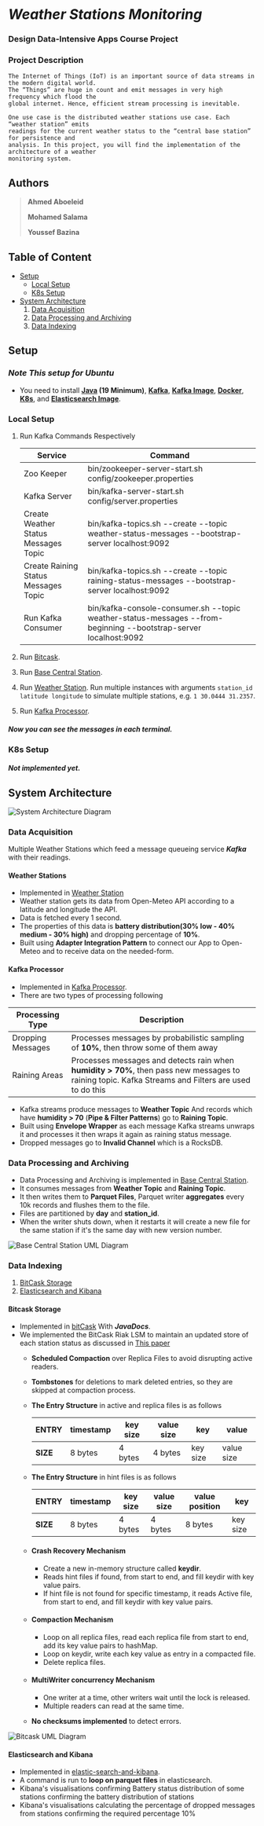 # ***Weather Stations Monitoring***

### Design Data-Intensive Apps Course Project
### Project Description
    The Internet of Things (IoT) is an important source of data streams in the modern digital world.
    The “Things” are huge in count and emit messages in very high frequency which flood the
    global internet. Hence, efficient stream processing is inevitable.

    One use case is the distributed weather stations use case. Each “weather station” emits
    readings for the current weather status to the “central base station” for persistence and
    analysis. In this project, you will find the implementation of the architecture of a weather
    monitoring system.

## Authors

> **Ahmed Aboeleid**
>
> **Mohamed Salama**
>
> **Youssef Bazina**

## Table of Content
- [Setup](#Setup)
    - [Local Setup](#Local-Setup)
    - [K8s Setup](#K8s-Setup)
- [System Architecture](#System-Architecture)
    1) [Data Acquisition](#Data-Acquisition)
    2) [Data Processing and Archiving](#Data-Processing-and-Archiving)
    3) [Data Indexing](#Data-Indexing)

## Setup

### ***Note This setup for Ubuntu***
- You need to install **[Java](https://www.oracle.com/eg/java/technologies/downloads/) (19 Minimum)**, **[Kafka](https://kafka.apache.org/downloads)**, **[Kafka Image](https://hub.docker.com/r/bitnami/kafka/)**, **[Docker](https://docs.docker.com/engine/install/)**, **[K8s](https://kubernetes.io/docs/setup/)**, and **[Elasticsearch Image](https://hub.docker.com/r/nshou/elasticsearch-kibana)**.

### Local Setup

1) Run Kafka Commands Respectively

   | Service                              | Command                                                                                                          |
   |--------------------------------------|------------------------------------------------------------------------------------------------------------------| 
   | Zoo Keeper                           | bin/zookeeper-server-start.sh config/zookeeper.properties                                                        |
   | Kafka Server                         | bin/kafka-server-start.sh config/server.properties                                                               |
   | Create Weather Status Messages Topic | bin/kafka-topics.sh --create --topic weather-status-messages --bootstrap-server localhost:9092                   |
   | Create Raining Status Messages Topic | bin/kafka-topics.sh --create --topic raining-status-messages --bootstrap-server localhost:9092                   |
   | Run Kafka Consumer                   | bin/kafka-console-consumer.sh --topic weather-status-messages --from-beginning --bootstrap-server localhost:9092 |

2) Run [Bitcask](./Base-Central-Station/src/main/java/bitCask).
3) Run [Base Central Station](./Base-Central-Station/src/main/java/baseCentralStation).
4) Run [Weather Station](./Data%20Acquisition/weatherStation). Run multiple instances with arguments `station_id latitude longitude` to simulate multiple stations, e.g. `1 30.0444 31.2357`.
5) Run [Kafka Processor](./Data%20Acquisition/kafkaProcessor).

#### ***Now you can see the messages in each terminal.***

### K8s Setup

#### ***Not implemented yet.***

## System Architecture

![System Architecture Diagram](https://github.com/WSM-DDIA/Weather-Stations-Monitoring/blob/12a7226f0aff85037e5854b05f7cdc9c3005801c/assets/sysArc.png)

### Data Acquisition
Multiple Weather Stations which feed a message queueing service ***Kafka*** with their readings.

#### Weather Stations
- Implemented in [Weather Station](./Data%20Acquisition/weatherStation)
- Weather station gets its data from Open-Meteo API according to a latitude and longitude the API.
- Data is fetched every 1 second.
- The properties of this data is **battery distribution(30% low - 40% medium - 30% high)** and dropping percentage of **10%**.
- Built using **Adapter Integration Pattern** to connect our App to Open-Meteo and to receive data on the needed-form.

#### Kafka Processor
- Implemented in [Kafka Processor](./Data%20Acquisition/kafkaProcessor).
- There are two types of processing following

| Processing Type   | Description                                                                                                                                         |
|-------------------|-----------------------------------------------------------------------------------------------------------------------------------------------------|
| Dropping Messages | Processes messages by probabilistic sampling of **10%**, then throw some of them away                                                               |
| Raining Areas     | Processes messages and detects rain when **humidity > 70%**, then pass new messages to raining topic. Kafka Streams and Filters are used to do this |

- Kafka streams produce messages to **Weather Topic** And records which have **humidity > 70** (**Pipe & Filter Patterns**) go to **Raining Topic**.
- Built using **Envelope Wrapper** as each message Kafka streams unwraps it and processes it then wraps it again as raining status message.
- Dropped messages go to **Invalid Channel** which is a RocksDB.


### Data Processing and Archiving

- Data Processing and Archiving is implemented in [Base Central Station](./Base-Central-Station/src/main/java/baseCentralStation).
- It consumes messages from **Weather Topic** and **Raining Topic**.
- It then writes them to **Parquet Files**, Parquet writer **aggregates** every 10k records and flushes them to the file.
- Files are partitioned by **day** and **station_id**.
- When the writer shuts down, when it restarts it will create a new file for the same station if it's the same day with new version number.

![Base Central Station UML Diagram](https://github.com/WSM-DDIA/Weather-Stations-Monitoring/blob/12a7226f0aff85037e5854b05f7cdc9c3005801c/assets/BaseCentralStationUML.png)

### Data Indexing

1. [BitCask Storage](#bitcask-storage)
2. [Elasticsearch and Kibana](#elasticsearch-and-kibana)

#### Bitcask Storage
- Implemented in [bitCask](./Base-Central-Station/src/main/java/bitCask) With ***JavaDocs***.
- We implemented the BitCask Riak LSM to maintain an updated store of each station status as discussed in [This paper](https://drive.google.com/file/d/1lmbsRqa-Z8mJDCD2KAqIDJeGjMbkuZeo/view?usp=sharing)
    *  **Scheduled Compaction** over Replica Files to avoid disrupting active readers.
    *  **Tombstones** for deletions to mark deleted entries, so they are skipped at compaction process.
    *  **The Entry Structure** in active and replica files is as follows

       | **ENTRY** | timestamp | key size | value size | key      | value      |
       |-----------|-----------|----------|------------|----------|------------|
       | **SIZE**  | 8 bytes   | 4 bytes  | 4 bytes    | key size | value size |
    * **The Entry Structure** in hint files is as follows

       | **ENTRY** | timestamp | key size | value size | value position | key      |
       |-----------|-----------|----------|------------|----------------|----------|
       | **SIZE**  | 8 bytes   | 4 bytes  | 4 bytes    | 8 bytes        | key size |

    * #### Crash Recovery Mechanism
        - Create a new in-memory structure called **keydir**.
        - Reads hint files if found, from start to end, and fill keydir with key value pairs.
        - If hint file is not found for specific timestamp, it reads Active file, from start to end, and fill keydir with key value pairs.
    * #### Compaction Mechanism
        - Loop on all replica files, read each replica file from start to end, add its key value pairs to hashMap.
        - Loop on keydir, write each key value as entry in a compacted file.
        - Delete replica files.
    * #### MultiWriter concurrency Mechanism
        - One writer at a time, other writers wait until the lock is released.
        - Multiple readers can read at the same time.
      
    *  **No checksums implemented** to detect errors.

![Bitcask UML Diagram](https://github.com/WSM-DDIA/Weather-Stations-Monitoring/blob/12a7226f0aff85037e5854b05f7cdc9c3005801c/assets/BitcaskUML.png)

#### Elasticsearch and Kibana
- Implemented in [elastic-search-and-kibana](./Elastic%20Search%20and%20Kibana).
- A command is run to **loop on parquet files** in elasticsearch.
- Kibana's visualisations confirming Battery status distribution of some stations confirming the battery distribution of stations
- Kibana's visualisations calculating the percentage of dropped messages from stations confirming the required percentage 10%

